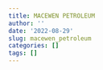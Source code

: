 ```yaml
---
title: MACEWEN PETROLEUM
author: ''
date: '2022-08-29'
slug: macewen_petroleum
categories: []
tags: []
---
```

